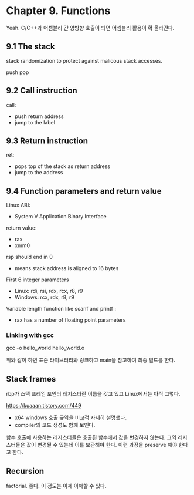 # Chapter 9. Functions 

Yeah. C/C++과 어셈블리 간 양뱡향 호출이 되면 어셈블리 활용이 확 올라간다. 

## 9.1 The stack 

stack randomization to protect against malicous stack accesses. 

push 
pop

## 9.2 Call instruction 

call: 

- push return address 
- jump to the label 

## 9.3 Return instruction 

ret: 

- pops top of the stack as return address
- jump to the address

## 9.4 Function parameters and return value 

Linux ABI: 

- System V Application Binary Interface 


return value: 

- rax
- xmm0 

rsp should end in 0 

- means stack address is aligned to 16 bytes

First 6 integer parameters 

- Linux: 	rdi, rsi, rdx, rcx, r8, r9 
- Windows: 	rcx, rdx, r8, r9

Variable length function like scanf and printf : 

- rax has a number of floating point parameters 


### Linking with gcc 

gcc -o hello_world hello_world.o 

위와 같이 하면 표준 라이브러리와 링크하고 main을 참고하여 최종 빌드를 한다. 

## Stack frames

rbp가 스택 프레임 포인터 레지스터란 이름을 갖고 있고 Linux에서는 아직 그렇다. 

https://kuaaan.tistory.com/449

- x64 windows 호출 규약을 비교적 자세히 설명했다. 
- compiler의 코드 생성도 함께 보인다. 


함수 호출에 사용하는 레지스터들은 호출된 함수에서 값을 변경하지 않는다. 
그외 레지스터들은 값이 변경될 수 있는데 이를 보관해야 한다. 이런 과정을 
preserve 해야 한다고 한다. 


## Recursion 

factorial. 좋다. 이 정도는 이제 이해할 수 있다. 






